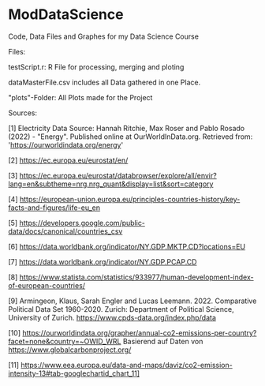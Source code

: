 # ModDataScience
Code, Data Files and Graphes for my Data Science Course


Files:

testScript.r: R File for processing, merging and ploting

dataMasterFile.csv includes all Data gathered in one Place.

"plots"-Folder: All Plots made for the Project


Sources:

[1] 
Electricity Data Source: Hannah Ritchie, Max Roser and Pablo Rosado (2022) - "Energy". Published online at OurWorldInData.org. Retrieved from: 'https://ourworldindata.org/energy' 

[2] 
https://ec.europa.eu/eurostat/en/

[3] 
https://ec.europa.eu/eurostat/databrowser/explore/all/envir?lang=en&subtheme=nrg.nrg_quant&display=list&sort=category

[4] 
https://european-union.europa.eu/principles-countries-history/key-facts-and-figures/life-eu_en

[5] 
https://developers.google.com/public-data/docs/canonical/countries_csv

[6] 
https://data.worldbank.org/indicator/NY.GDP.MKTP.CD?locations=EU

[7] 
https://data.worldbank.org/indicator/NY.GDP.PCAP.CD

[8]
https://www.statista.com/statistics/933977/human-development-index-of-european-countries/

[9]
Armingeon, Klaus, Sarah Engler and Lucas Leemann. 2022.
Comparative Political Data Set 1960-2020.
Zurich: Department of Political Science, University of Zurich.
https://www.cpds-data.org/index.php/data

[10]
https://ourworldindata.org/grapher/annual-co2-emissions-per-country?facet=none&country=~OWID_WRL
Basierend auf Daten von https://www.globalcarbonproject.org/

[11] 
https://www.eea.europa.eu/data-and-maps/daviz/co2-emission-intensity-13#tab-googlechartid_chart_11]
